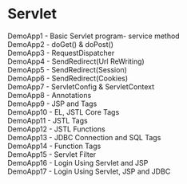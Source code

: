 # Servlet

DemoApp1 - Basic Servlet program- service method  
DemoApp2 - doGet() & doPost()  
DemoApp3 - RequestDispatcher  
DemoApp4 - SendRedirect(Url ReWriting)  
DemoApp5 - SendRedirect(Session)  
DemoApp6 - SendRedirect(Cookies)  
DemoApp7 - ServletConfig & ServletContext  
DemoApp8 - Annotations  
DemoApp9 - JSP and Tags  
DemoApp10 - EL, JSTL Core Tags  
DemoApp11 - JSTL Tags  
DemoApp12 - JSTL Functions  
DemoApp13 - JDBC Connection and SQL Tags  
DemoApp14 - Function Tags  
DemoApp15 - Servlet Filter  
DemoApp16 - Login Using Servlet and JSP  
DemoApp17 - Login Using Servlet, JSP and JDBC
